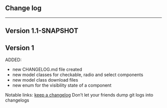 ## Change log
----------------------

Version 1.1-SNAPSHOT
-------------



Version 1
-------------

ADDED:

- new CHANGELOG.md file created
- new model classes for checkable, radio and select components
- new model class download files
- new enum for the visibility state of a component

Notable links:
[keep a changelog](http://keepachangelog.com/en/1.0.0/) Don’t let your friends dump git logs into
changelogs
